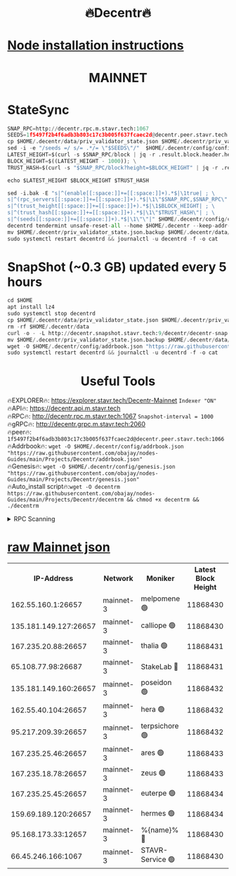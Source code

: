 <h1 align="center"> 🔥Decentr🔥</h1>

[Node installation instructions](https://github.com/obajay/nodes-Guides/tree/main/Projects/Decentr)
=
<h1 align="center"> MAINNET</h1>

# StateSync
```python
SNAP_RPC=http://decentr.rpc.m.stavr.tech:1067
SEEDS=1f5497f2b4f6adb3b803c17c3b005f637fcaec2d@decentr.peer.stavr.tech:1066
cp $HOME/.decentr/data/priv_validator_state.json $HOME/.decentr/priv_validator_state.json.backup
sed -i -e "/seeds =/ s/= .*/= \"$SEEDS\"/"  $HOME/.decentr/config/config.toml
LATEST_HEIGHT=$(curl -s $SNAP_RPC/block | jq -r .result.block.header.height); \
BLOCK_HEIGHT=$((LATEST_HEIGHT - 1000)); \
TRUST_HASH=$(curl -s "$SNAP_RPC/block?height=$BLOCK_HEIGHT" | jq -r .result.block_id.hash)

echo $LATEST_HEIGHT $BLOCK_HEIGHT $TRUST_HASH

sed -i.bak -E "s|^(enable[[:space:]]+=[[:space:]]+).*$|\1true| ; \
s|^(rpc_servers[[:space:]]+=[[:space:]]+).*$|\1\"$SNAP_RPC,$SNAP_RPC\"| ; \
s|^(trust_height[[:space:]]+=[[:space:]]+).*$|\1$BLOCK_HEIGHT| ; \
s|^(trust_hash[[:space:]]+=[[:space:]]+).*$|\1\"$TRUST_HASH\"| ; \
s|^(seeds[[:space:]]+=[[:space:]]+).*$|\1\"\"|" $HOME/.decentr/config/config.toml
decentrd tendermint unsafe-reset-all --home $HOME/.decentr --keep-addr-book
mv $HOME/.decentr/priv_validator_state.json.backup $HOME/.decentr/data/priv_validator_state.json
sudo systemctl restart decentrd && journalctl -u decentrd -f -o cat
```
# SnapShot (~0.3 GB) updated every 5 hours
```python
cd $HOME
apt install lz4
sudo systemctl stop decentrd
cp $HOME/.decentr/data/priv_validator_state.json $HOME/.decentr/priv_validator_state.json.backup
rm -rf $HOME/.decentr/data
curl -o - -L http://decentr.snapshot.stavr.tech:9/decentr/decentr-snap.tar.lz4 | lz4 -c -d - | tar -x -C $HOME/.decentr --strip-components 2
mv $HOME/.decentr/priv_validator_state.json.backup $HOME/.decentr/data/priv_validator_state.json
wget -O $HOME/.decentr/config/addrbook.json "https://raw.githubusercontent.com/obajay/nodes-Guides/main/Projects/Decentr/addrbook.json"
sudo systemctl restart decentrd && journalctl -u decentrd -f -o cat
```

 <h1 align="center"> Useful Tools</h1>

🔥EXPLORER🔥:     https://explorer.stavr.tech/Decentr-Mainnet        `Indexer "ON"` \
🔥API🔥:          https://decentr.api.m.stavr.tech \
🔥RPC🔥:          http://decentr.rpc.m.stavr.tech:1067              `Snapshot-interval = 1000` \
🔥gRPC🔥:         http://decentr.grpc.m.stavr.tech:2060 \
🔥peer🔥:         `1f5497f2b4f6adb3b803c17c3b005f637fcaec2d@decentr.peer.stavr.tech:1066` \
🔥Addrbook🔥:  `wget -O $HOME/.decentr/config/addrbook.json "https://raw.githubusercontent.com/obajay/nodes-Guides/main/Projects/Decentr/addrbook.json"` \
🔥Genesis🔥:  `wget -O $HOME/.decentr/config/genesis.json "https://raw.githubusercontent.com/obajay/nodes-Guides/main/Projects/Decentr/genesis.json"` \
🔥Auto_install script🔥:`wget -O decentrm https://raw.githubusercontent.com/obajay/nodes-Guides/main/Projects/Decentr/decentrm && chmod +x decentrm && ./decentrm`

<details>
<summary>RPC Scanning</summary>

<h2 align="center"> We scan nodes in real time every 4 hours. And we provide the final result of RPC endpoints.
We cannot influence the operation of these nodes in any way. </h2>


```python
If Voting Power is higher than 0 --> then the Node is a validator of the network and may be subject to attack and be a potential threat to the chain.
```
```python
We marked such validators with a red symbol
```

</details>

[raw Mainnet json](https://rpc-check.decentrm.stavr.tech/decentrm/rpc-decentrm-result.json)
=



<table><tr><th>IP-Address</th><th>Network</th><th>Moniker</th><th>Latest Block Height</th><th>Earliest Block Height</th><th>Catching Up</th><th>Tx Index</th><th>Voting Power</th><th>Scan Time</th></tr><tr><td>162.55.160.1:26657</td><td>mainnet-3</td><td>melpomene 🟢</td><td>11868430</td><td>1688950</td><td>False</td><td>on</td><td>0</td><td>2023-12-08T04:54:01.911314295UTC</td></tr><tr><td>135.181.149.127:26657</td><td>mainnet-3</td><td>calliope 🟢</td><td>11868430</td><td>1688950</td><td>False</td><td>on</td><td>0</td><td>2023-12-08T04:54:02.252392795UTC</td></tr><tr><td>167.235.20.88:26657</td><td>mainnet-3</td><td>thalia 🟢</td><td>11868431</td><td>1688950</td><td>False</td><td>on</td><td>0</td><td>2023-12-08T04:54:07.873218459UTC</td></tr><tr><td>65.108.77.98:26687</td><td>mainnet-3</td><td>StakeLab 🔴</td><td>11868431</td><td>1688950</td><td>False</td><td>on</td><td>5264193</td><td>2023-12-08T04:54:08.227110977UTC</td></tr><tr><td>135.181.149.160:26657</td><td>mainnet-3</td><td>poseidon 🟢</td><td>11868432</td><td>1688950</td><td>False</td><td>on</td><td>0</td><td>2023-12-08T04:54:10.915396574UTC</td></tr><tr><td>162.55.40.104:26657</td><td>mainnet-3</td><td>hera 🟢</td><td>11868432</td><td>1688950</td><td>False</td><td>on</td><td>0</td><td>2023-12-08T04:54:13.212592939UTC</td></tr><tr><td>95.217.209.39:26657</td><td>mainnet-3</td><td>terpsichore 🟢</td><td>11868432</td><td>1688950</td><td>False</td><td>on</td><td>0</td><td>2023-12-08T04:54:15.636607794UTC</td></tr><tr><td>167.235.25.46:26657</td><td>mainnet-3</td><td>ares 🟢</td><td>11868433</td><td>1688950</td><td>False</td><td>on</td><td>0</td><td>2023-12-08T04:54:19.986640613UTC</td></tr><tr><td>167.235.18.78:26657</td><td>mainnet-3</td><td>zeus 🟢</td><td>11868433</td><td>1688950</td><td>False</td><td>on</td><td>0</td><td>2023-12-08T04:54:20.230610904UTC</td></tr><tr><td>167.235.25.45:26657</td><td>mainnet-3</td><td>euterpe 🟢</td><td>11868434</td><td>1688950</td><td>False</td><td>on</td><td>0</td><td>2023-12-08T04:54:22.553296878UTC</td></tr><tr><td>159.69.189.120:26657</td><td>mainnet-3</td><td>hermes 🟢</td><td>11868434</td><td>1688950</td><td>False</td><td>on</td><td>0</td><td>2023-12-08T04:54:22.899924698UTC</td></tr><tr><td>95.168.173.33:12657</td><td>mainnet-3</td><td>%{name}% 🔴</td><td>11868430</td><td>8964001</td><td>False</td><td>on</td><td>4130865</td><td>2023-12-08T04:54:03.330951181UTC</td></tr><tr><td>66.45.246.166:1067</td><td>mainnet-3</td><td>STAVR-Service 🟢</td><td>11868430</td><td>11865001</td><td>False</td><td>on</td><td>0</td><td>2023-12-08T04:54:02.830610910UTC</td></tr></table>